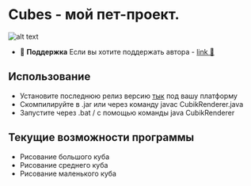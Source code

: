 # Cubes - мой пет-проект.

![alt text](https://i.ibb.co/s16cCkw/photo-2025-01-01-23-10-41.jpg)


- :rocket: **Поддержка** Если вы хотите поддержать автора - [link 📎](https://t.me/bludnovchannel)

## Использование
* Установите последнюю релиз версию [тык](https://github.com/vimasig/Bozar/releases) под вашу платформу
* Скомпилируйте в .jar или через команду javac CubikRenderer.java
* Запустите через .bat / с помощью команды java CubikRenderer

## Текущие возможности программы
* Рисование большого куба
* Рисование среднего куба
* Рисование маленького куба
